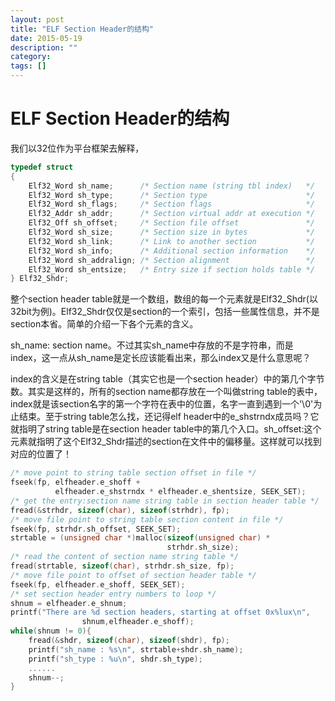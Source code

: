 ```yaml
---
layout: post
title: "ELF Section Header的结构"
date: 2015-05-19
description: ""
category: 
tags: []
---
```


# ELF Section Header的结构

我们以32位作为平台框架去解释，

```c
typedef struct
{
	Elf32_Word sh_name;      /* Section name (string tbl index)   */
	Elf32_Word sh_type;      /* Section type                      */
	Elf32_Word sh_flags;     /* Section flags                     */
	Elf32_Addr sh_addr;      /* Section virtual addr at execution */
	Elf32_Off sh_offset;     /* Section file offset               */
	Elf32_Word sh_size;      /* Section size in bytes             */
	Elf32_Word sh_link;      /* Link to another section           */
	Elf32_Word sh_info;      /* Additional section information    */
	Elf32_Word sh_addralign; /* Section alignment                 */
	Elf32_Word sh_entsize;   /* Entry size if section holds table */
} Elf32_Shdr;
```

整个section header table就是一个数组，数组的每一个元素就是Elf32_Shdr(以32bit为例)。Elf32_Shdr仅仅是section的一个索引，包括一些属性信息，并不是section本省。简单的介绍一下各个元素的含义。

sh_name: section name。不过其实sh_name中存放的不是字符串，而是 index，这一点从sh_name是定长应该能看出来，那么index又是什么意思呢？

index的含义是在string table（其实它也是一个section header）中的第几个字节数。其实是这样的，所有的section name都存放在一个叫做string table的表中，index就是该section名字的第一个字符在表中的位置，名字一直到遇到一个'\0'为止结束。至于string table怎么找，还记得elf header中的e_shstrndx成员吗？它就指明了string table是在section header table中的第几个入口。sh_offset:这个元素就指明了这个Elf32_Shdr描述的section在文件中的偏移量。这样就可以找到对应的位置了！

```c
/* move point to string table section offset in file */
fseek(fp, elfheader.e_shoff + 
          elfheader.e_shstrndx * elfheader.e_shentsize, SEEK_SET);
/* get the entry:section name string table in section header table */
fread(&strhdr, sizeof(char), sizeof(strhdr), fp); 
/* move file point to string table section content in file */
fseek(fp, strhdr.sh_offset, SEEK_SET);
strtable = (unsigned char *)malloc(sizeof(unsigned char) * 
                                   strhdr.sh_size);
/* read the content of section name string table */
fread(strtable, sizeof(char), strhdr.sh_size, fp);
/* move file point to offset of section header table */
fseek(fp, elfheader.e_shoff, SEEK_SET);
/* set section header entry numbers to loop */
shnum = elfheader.e_shnum;
printf("There are %d section headers, starting at offset 0x%lux\n",
		        shnum,elfheader.e_shoff);
while(shnum != 0){
	fread(&shdr, sizeof(char), sizeof(shdr), fp);
	printf("sh_name : %s\n", strtable+shdr.sh_name);
	printf("sh_type : %u\n", shdr.sh_type);
	......
	shnum--;
}
```
